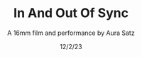 ---
title: In And Out Of Sync
subtitle: A 16mm film and performance by Aura Satz
date: 12/2/23
thumbnail: in&out1.jpg
related: []
category: ['films', 'performances']
---